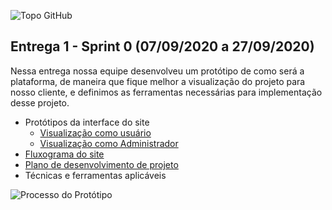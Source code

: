 ![Topo GitHub](https://user-images.githubusercontent.com/71477357/96354631-0f7b6b80-10af-11eb-9acc-50460944b076.jpg)

## Entrega 1 - Sprint 0 (07/09/2020 a 27/09/2020)

Nessa entrega nossa equipe desenvolveu um protótipo de como será a plataforma, de maneira que fique melhor a visualização do projeto para nosso cliente, e definimos as ferramentas necessárias para implementação desse projeto.

 * Protótipos da interface do site
    * [Visualização como usuário](https://www.figma.com/proto/Mr6AC6NfZzZOdZQy1hs5eZ/Layouts-site-User?node-id=2%3A2&viewport=250%2C207%2C0.08702971041202545&scaling=min-zoom)
    * [Visualização como Administrador](https://www.figma.com/proto/gISuDpX5GsgKIlZ7cD9izU/Layouts-Site-ADM?node-id=1%3A463&viewport=493%2C496%2C0.10961420089006424&scaling=min-zoom)
 * [Fluxograma do site](https://github.com/Lkduarte/EGY-Conteudos-Didaticos/blob/master/SPRINT%200/Fluxograma.jpg)
 * [Plano de desenvolvimento de projeto](https://github.com/Lkduarte/EGY-Conteudos-Didaticos/blob/master/SPRINT%200/PlanoDeDesenvolvimentoProjeto.pdf)
 * Técnicas e ferramentas aplicáveis

 ![Processo do Protótipo](https://user-images.githubusercontent.com/71477357/96354654-5cf7d880-10af-11eb-9ba7-9097c12ddb0f.jpeg)